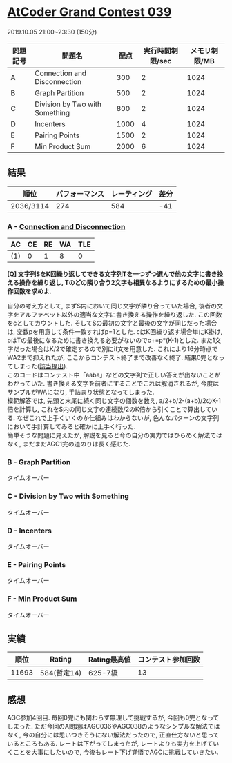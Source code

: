 # [AtCoder Grand Contest 039](https://atcoder.jp/contests/agc039)
2019.10.05 21:00~23:30 (150分)

| 問題記号 | 問題名 | 配点 | 実行時間制限/sec | メモリ制限/MB |
----|----|----|----|----
| A | Connection and Disconnection | 300 | 2 | 1024 |
| B | Graph Partition | 500 | 2 | 1024 |
| C | Division by Two with Something | 800 | 2 | 1024 |
| D | Incenters | 1000 | 4 | 1024 |
| E | Pairing Points | 1500 | 2 | 1024 |
| F | Min Product Sum | 2000 | 6 | 1024 |

## 結果
| 順位 | パフォーマンス | レーティング  | 差分 |
----|----|----|----
| 2036/3114 | 274 | 584 | -41 |

### A - [Connection and Disconnection](https://atcoder.jp/contests/agc039/tasks/agc039_a)
| AC | CE | RE | WA | TLE |
----|----|----|----|----
| (1) | 0 | 1 | 8 | 0 |

**[Q] 文字列SをK回繰り返してできる文字列Tを一つずつ選んで他の文字に書き換える操作を繰り返し, Tのどの隣り合う2文字も相異なるようにするための最小操作回数を求めよ.**

自分の考え方として, まずS内において同じ文字が隣り合っていた場合, 後者の文字をアルファベット以外の適当な文字に書き換える操作を繰り返した. この回数をcとしてカウントした. そしてSの最初の文字と最後の文字が同じだった場合は, 変数pを用意して条件一致すればp=1とした. cはK回繰り返す場合単にK掛け, pはTの最後になるために書き換える必要がないのでc+=p*(K-1)とした. また1文字だった場合はK/2で確定するので別にif文を用意した. これにより16分時点でWA2まで抑えれたが, ここからコンテスト終了まで改善なく終了. 結果0完となってしまった([該当提出](https://atcoder.jp/contests/agc039/submissions/7860326)).  
このコードはコンテスト中「aaba」などの文字列で正しい答えが出ないことがわかっていた. 書き換える文字を前者にすることでこれは解消されるが, 今度はサンプルがWAになり, 手詰まり状態となってしまった.  
模範解答では, 先頭と末尾に続く同じ文字の個数を数え, a/2+b/2-(a+b)/2のK-1倍を計算し, これをS内の同じ文字の連続数/2のK倍から引くことで算出している. なぜこれで上手くいくのか仕組みはわからないが, 色んなパターンの文字列において手計算してみると確かに上手く行った.  
簡単そうな問題に見えたが, 解説を見ると今の自分の実力ではひらめく解法ではなく, まだまだAGC1完の道のりは長く感じた.

### B - Graph Partition
タイムオーバー

### C - Division by Two with Something
タイムオーバー

### D - Incenters
タイムオーバー

### E - Pairing Points
タイムオーバー

### F - Min Product Sum
タイムオーバー

## 実績
| 順位 | Rating | Rating最高値 | コンテスト参加回数 |
----|----|----|----
| 11693 | 584(暫定14) | 625-7級 | 13 |

## 感想
AGC参加4回目. 毎回0完にも関わらず無理して挑戦するが, 今回も0完となってしまった. ただ今回のA問題はAGC036やAGC038のようなシンプルな解法ではなく, 今の自分には思いつきそうにない解法だったので, 正直仕方ないと思っているところもある. レートは下がってしまったが, レートよりも実力を上げていくことを大事にしたいので, 今後もレート下げ覚悟でAGCに挑戦していきたい.
